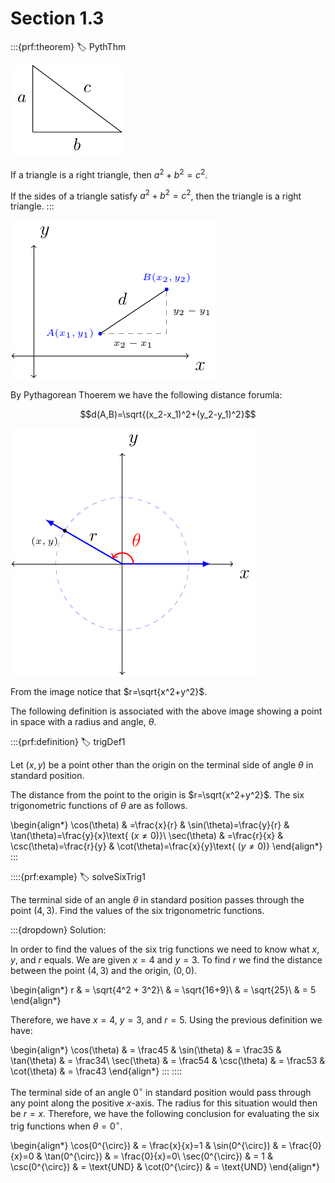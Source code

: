 # Section 1.3

:::{prf:theorem}
:label: PythThm

!['image of a right triangle labeled with a, b, and c'](images/rightTriangle.png)

If a triangle is a right triangle, then $a^2+b^2=c^2$.

If the sides of a triangle satisfy $a^2+b^2=c^2$, then the triangle is a right triangle.
:::

!['distance between two points'](images/distanceFormula.png)

By Pythagorean Thoerem we have the following distance forumla:

$$d(A,B)=\sqrt{(x_2-x_1)^2+(y_2-y_1)^2}$$

!['image of a point on the xy axis associated with radius and angle'](images/polarCoord.png)

From the image notice that $r=\sqrt{x^2+y^2}$.

The following definition is associated with the above image showing a point in space with a radius and angle, $\theta$.

:::{prf:definition}
:label: trigDef1

Let $(x,y)$ be a point other than the origin on the terminal side of angle $\theta$ in standard position.

The distance from the point to the origin is $r=\sqrt{x^2+y^2}$. The six trigonometric functions of $\theta$ are as follows.


\begin{align*}
    \cos(\theta) & =\frac{x}{r} & \sin(\theta)=\frac{y}{r} & \tan(\theta)=\frac{y}{x}\text{ ($x\ne0$)}\\
    \sec(\theta) & =\frac{r}{x} & \csc(\theta)=\frac{r}{y} & \cot(\theta)=\frac{x}{y}\text{ ($y\ne0$)}
\end{align*}
:::

::::{prf:example}
:label: solveSixTrig1

The terminal side of an angle $\theta$ in standard position passes through the point $(4,3)$. Find the values of the six trigonometric functions.

:::{dropdown} Solution:

In order to find the values of the six trig functions we need to know what $x$, $y$, and $r$ equals. We are given $x=4$ and $y=3$. To find $r$ we find the distance between the point $(4,3)$ and the origin, $(0,0)$.

\begin{align*}
    r & = \sqrt{4^2 + 3^2}\\
    & = \sqrt{16+9}\\
    & = \sqrt{25}\\
    & = 5
\end{align*}

Therefore, we have $x=4$, $y=3$, and $r=5$. Using the previous definition we have:

\begin{align*}
    \cos(\theta) & = \frac45 & \sin(\theta) & = \frac35 & \tan(\theta) & = \frac34\\
    \sec(\theta) & = \frac54 & \csc(\theta) & = \frac53 & \cot(\theta) & = \frac43
\end{align*}
:::
::::

The terminal side of an angle $0^{\circ}$ in standard position would pass through any point along the positive $x$-axis. The radius for this situation would then be $r=x$. Therefore, we have the following conclusion for evaluating the six trig functions when $\theta=0^{\circ}$.

\begin{align*}
    \cos(0^{\circ}) & = \frac{x}{x}=1 & \sin(0^{\circ}) & = \frac{0}{x}=0 & \tan(0^{\circ}) & = \frac{0}{x}=0\\
    \sec(0^{\circ}) & = 1 & \csc(0^{\circ}) & = \text{UND} & \cot(0^{\circ}) & = \text{UND}
\end{align*}